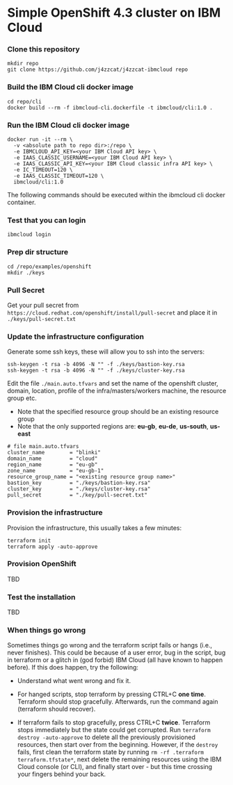 # Simple OpenShift 4.3 cluster on IBM Cloud

### Clone this repository
```
mkdir repo
git clone https://github.com/j4zzcat/j4zzcat-ibmcloud repo
```

### Build the IBM Cloud cli docker image
```
cd repo/cli
docker build --rm -f ibmcloud-cli.dockerfile -t ibmcloud/cli:1.0 .
```

### Run the IBM Cloud cli docker image
```
docker run -it --rm \
  -v <absolute path to repo dir>:/repo \
  -e IBMCLOUD_API_KEY=<your IBM Cloud API key> \
  -e IAAS_CLASSIC_USERNAME=<your IBM Cloud API key> \
  -e IAAS_CLASSIC_API_KEY=<your IBM Cloud classic infra API key> \
  -e IC_TIMEOUT=120 \
  -e IAAS_CLASSIC_TIMEOUT=120 \
  ibmcloud/cli:1.0
```

The following commands should be executed within the ibmcloud cli docker container.

### Test that you can login
```
ibmcloud login
```

### Prep dir structure
```
cd /repo/examples/openshift
mkdir ./keys
```

### Pull Secret
Get your pull secret from `https://cloud.redhat.com/openshift/install/pull-secret` and place it in `./keys/pull-secret.txt`

### Update the infrastructure configuration
Generate some ssh keys, these will allow you to ssh into the servers:
```
ssh-keygen -t rsa -b 4096 -N "" -f ./keys/bastion-key.rsa
ssh-keygen -t rsa -b 4096 -N "" -f ./keys/cluster-key.rsa
```

Edit the file `./main.auto.tfvars` and set the name of the openshift cluster, domain, location, profile of the infra/masters/workers machine, the resource group etc.
* Note that the specified resource group should be an existing resource group
* Note that the only supported regions are: **eu-gb**, **eu-de**, **us-south**, **us-east**

```
# file main.auto.tfvars
cluster_name        = "blinki"
domain_name         = "cloud"
region_name         = "eu-gb"
zone_name           = "eu-gb-1"
resource_group_name = "<existing resource group name>"
bastion_key         = "./keys/bastion-key.rsa"
cluster_key         = "./keys/cluster-key.rsa"
pull_secret         = "./key/pull-secret.txt"
```

### Provision the infrastructure
Provision the infrastructure, this usually takes a few minutes:
```
terraform init
terraform apply -auto-approve
```

### Provision OpenShift
TBD

### Test the installation
TBD

### When things go wrong
Sometimes things go wrong and the terraform script fails or hangs (i.e., never finishes). This could be because of a user error, bug in the script, bug in terraform or a glitch in (god forbid) IBM Cloud (all have known to happen before). If this does happen, try the following:
* Understand what went wrong and fix it.

* For hanged scripts, stop terraform by pressing CTRL+C **one time**. Terraform should stop gracefully. Afterwards, run the command again (terraform should recover).

* If terraform fails to stop gracefully, press CTRL+C **twice**. Terraform stops immediately but the state could get corrupted. Run `terraform destroy -auto-approve` to delete all the previously provisioned resources, then start over from the beginning. However, if the `destroy` fails, first clean the terraform state by running `rm -rf .terraform terraform.tfstate*`, next delete the remaining resources using the IBM Cloud console (or CLI), and finally start over - but this time crossing your fingers behind your back.
